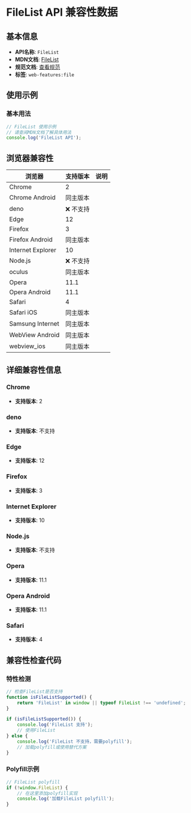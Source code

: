 # FileList API 兼容性数据

## 基本信息

- **API名称**: `FileList`
- **MDN文档**: [FileList](https://developer.mozilla.org/docs/Web/API/FileList)
- **规范文档**: [查看规范](https://w3c.github.io/FileAPI/#filelist-section,https://html.spec.whatwg.org/multipage/input.html#dom-input-files-dev)
- **标签**: `web-features:file`

## 使用示例

### 基本用法

```javascript
// FileList 使用示例
// 请查阅MDN文档了解具体用法
console.log('FileList API');
```

## 浏览器兼容性

| 浏览器 | 支持版本 | 说明 |
|--------|----------|------|
| Chrome | 2 |  |
| Chrome Android | 同主版本 |  |
| deno | ❌ 不支持 |  |
| Edge | 12 |  |
| Firefox | 3 |  |
| Firefox Android | 同主版本 |  |
| Internet Explorer | 10 |  |
| Node.js | ❌ 不支持 |  |
| oculus | 同主版本 |  |
| Opera | 11.1 |  |
| Opera Android | 11.1 |  |
| Safari | 4 |  |
| Safari iOS | 同主版本 |  |
| Samsung Internet | 同主版本 |  |
| WebView Android | 同主版本 |  |
| webview_ios | 同主版本 |  |

## 详细兼容性信息

### Chrome

- **支持版本**: 2

### deno

- **支持版本**: 不支持

### Edge

- **支持版本**: 12

### Firefox

- **支持版本**: 3

### Internet Explorer

- **支持版本**: 10

### Node.js

- **支持版本**: 不支持

### Opera

- **支持版本**: 11.1

### Opera Android

- **支持版本**: 11.1

### Safari

- **支持版本**: 4

## 兼容性检查代码

### 特性检测

```javascript
// 检查FileList是否支持
function isFileListSupported() {
    return 'FileList' in window || typeof FileList !== 'undefined';
}

if (isFileListSupported()) {
    console.log('FileList 支持');
    // 使用FileList
} else {
    console.log('FileList 不支持，需要polyfill');
    // 加载polyfill或使用替代方案
}
```

### Polyfill示例

```javascript
// FileList polyfill
if (!window.FileList) {
    // 在这里添加polyfill实现
    console.log('加载FileList polyfill');
}
```

